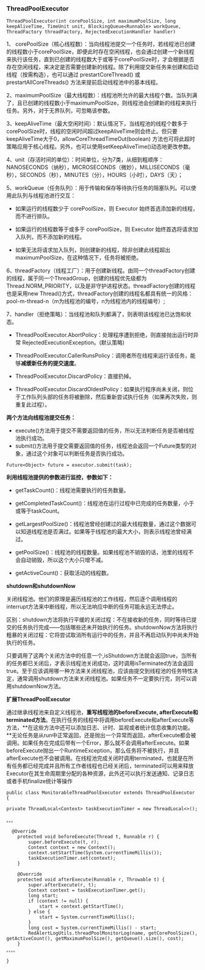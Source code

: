 ### ThreadPoolExecutor


```
ThreadPoolExecutor(int corePoolSize, int maximumPoolSize, long keepAliveTime, TimeUnit unit, BlockingQueue<Runnable> workQueue, ThreadFactory threadFactory, RejectedExecutionHandler handler)
```

1、 corePoolSize（核心线程数）：当向线程池提交一个任务时，若线程池已创建的线程数小于corePoolSize，即便此时存在空闲线程，也会通过创建一个新线程来执行该任务，直到已创建的线程数大于或等于corePoolSize时，才会根据是否存在空闲线程，来决定是否需要创建新的线程。除了利用提交新任务来创建和启动线程（按需构造），也可以通过 prestartCoreThread() 或 prestartAllCoreThreads() 方法来提前启动线程池中的基本线程。

2、maximumPoolSize（最大线程数）：线程池所允许的最大线程个数。当队列满了，且已创建的线程数小于maximumPoolSize，则线程池会创建新的线程来执行任务。另外，对于无界队列，可忽略该参数。

3、keepAliveTime（最大空闲时间）：默认情况下，当线程池的线程个数多于corePoolSize时，线程的空闲时间超过keepAliveTime则会终止。但只要keepAliveTime大于0，allowCoreThreadTimeOut(boolean) 方法也可将此超时策略应用于核心线程。另外，也可以使用setKeepAliveTime()动态地更改参数。

4、unit（存活时间的单位）：时间单位，分为7类，从细到粗顺序：NANOSECONDS（纳秒），MICROSECONDS（微妙），MILLISECONDS（毫秒），SECONDS（秒），MINUTES（分），HOURS（小时），DAYS（天）；

5、workQueue（任务队列）：用于传输和保存等待执行任务的阻塞队列。可以使用此队列与线程池进行交互：

* 如果运行的线程数少于 corePoolSize，则 Executor 始终首选添加新的线程，而不进行排队。

* 如果运行的线程数等于或多于 corePoolSize，则 Executor 始终首选将请求加入队列，而不添加新的线程。

* 如果无法将请求加入队列，则创建新的线程，除非创建此线程超出 maximumPoolSize，在这种情况下，任务将被拒绝。


6、threadFactory（线程工厂）：用于创建新线程。由同一个threadFactory创建的线程，属于同一个ThreadGroup，创建的线程优先级都为Thread.NORM_PRIORITY，以及是非守护进程状态。threadFactory创建的线程也是采用new Thread()方式，threadFactory创建的线程名都具有统一的风格：pool-m-thread-n（m为线程池的编号，n为线程池内的线程编号）;

7、handler（拒绝策略）：当线程池和队列都满了，则表明该线程池已达饱和状态。

* ThreadPoolExecutor.AbortPolicy：处理程序遭到拒绝，则直接抛出运行时异常 RejectedExecutionException。(默认策略)

* ThreadPoolExecutor.CallerRunsPolicy：调用者所在线程来运行该任务，能够**减缓新任务的提交速度**。

* ThreadPoolExecutor.DiscardPolicy：直接扔掉。

* ThreadPoolExecutor.DiscardOldestPolicy：如果执行程序尚未关闭，则位于工作队列头部的任务将被删除，然后重新尝试执行任务（如果再次失败，则重复此过程）。

**两个方法向线程池提交任务：**

* execute()方法用于提交不需要返回值的任务，所以无法判断任务是否被线程池执行成功。
* submit()方法用于提交需要返回值的任务，线程池会返回一个Future类型的对象，通过这个对象可以判断任务是否执行成功。

```
Future<Object> future = executor.submit(task);
```


**利用线程池提供的参数进行监控，参数如下：**

* getTaskCount()：线程池需要执行的任务数量。

* getCompletedTaskCount()：线程池在运行过程中已完成的任务数量，小于或等于taskCount。

* getLargestPoolSize()：线程池曾经创建过的最大线程数量，通过这个数据可以知道线程池是否满过。如果等于线程池的最大大小，则表示线程池曾经满过。

* getPoolSize()：线程池的线程数量。如果线程池不销毁的话，池里的线程不会自动销毁，所以这个大小只增不减。

* getActiveCount()：获取活动的线程数。

 
**shutdown和shutdownNow**

关闭线程池。他们的原理是遍历线程池的工作线程，然后逐个调用线程的interrupt方法来中断线程，所以无法响应中断的任务可能永远无法停止。

区别：shutdown方法将执行平缓的关闭过程：不在接收新的任务，同时等待已提交的任务执行完成——包括哪些还未开始执行的任务。shutdownNow方法将执行粗暴的关闭过程：它将尝试取消所有运行中的任务，并且不再启动队列中尚未开始执行的任务。

只要调用了这两个关闭方法中的任意一个,isShutdown方法就会返回true，当所有的任务都已关闭后，才表示线程池关闭成功，这时调用isTerminated方法会返回true。至于应该调用哪一种方法来关闭线程池，应该由提交到线程池的任务特性决定，通常调用shutdown方法来关闭线程池。如果任务不一定要执行完，则可以调用shutdownNow方法。

**扩展ThreadPoolExecutor**

通过继承线程池来自定义线程池，**重写线程池的beforeExecute, afterExecute和terminated方法**。在执行任务的线程中将调用beforeExecute和afterExecute等方法，**在这些方法中还可以添加日志、计时、监视或者统计信息收集的功能。**无论任务是从run中正常返回，还是抛出一个异常而返回，afterExecute都会被调用。如果任务在完成后带有一个Error，那么就不会调用afterExecute。如果beforeExecute抛出一个RuntimeException，那么任务将不被执行，并且afterExecute也不会被调用。在线程池完成关闭时调用terminated，也就是在所有任务都已经完成并且所有工作者线程也已经关闭后，terminated可以用来释放Executor在其生命周期里分配的各种资源，此外还可以执行发送通知、记录日志或者手机finalize统计等操作


```
public class MonitorableThreadPoolExecutor extends ThreadPoolExecutor {

private ThreadLocal<Context> taskExecutionTimer = new ThreadLocal<>();

。。。

  @Override
    protected void beforeExecute(Thread t, Runnable r) {
        super.beforeExecute(t, r);
        Context context = new Context();
        context.setStartTime(System.currentTimeMillis());
        taskExecutionTimer.set(context);
    }

    @Override
    protected void afterExecute(Runnable r, Throwable t) {
        super.afterExecute(r, t);
        Context context = taskExecutionTimer.get();
        long start;
        if (context != null) {
            start = context.getStartTime();
        } else {
            start = System.currentTimeMillis();
        }
        long cost = System.currentTimeMillis() - start;
        RedAlertLogUtils.threadPoolMonitorLog(name, getCorePoolSize(), getActiveCount(), getMaximumPoolSize(), getQueue().size(), cost);
    }
。。。。

}

```
